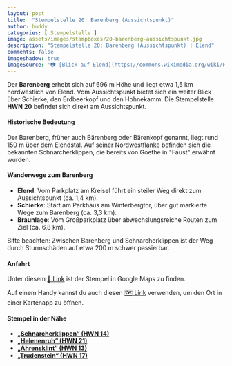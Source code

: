 ```yaml
---
layout: post
title:  "Stempelstelle 20: Barenberg (Aussichtspunkt)"
author: buddy
categories: [ Stempelstelle ]
image: assets/images/stampboxes/20-barenberg-aussichtspunkt.jpg
description: "Stempelstelle 20: Barenberg (Aussichtspunkt) | Elend"
comments: false
imageshadow: true
imageSource: '📷 [Blick auf Elend](https://commons.wikimedia.org/wiki/File:Blick_auf_Elend.jpg) von <a href="https://de.wikipedia.org/wiki/Benutzer:Hejkal" class="extiw" title="de:Benutzer:Hejkal">Hejkal</a> unter Lizenz [CC BY-SA 3.0 de](https://creativecommons.org/licenses/by-sa/3.0/de/deed.en)'
---
```


Der **Barenberg** erhebt sich auf 696 m Höhe und liegt etwa 1,5 km nordwestlich von Elend. Vom Aussichtspunkt bietet sich ein weiter Blick über Schierke, den Erdbeerkopf und den Hohnekamm. Die Stempelstelle **HWN 20** befindet sich direkt am Aussichtspunkt. 

#### Historische Bedeutung

Der Barenberg, früher auch Bärenberg oder Bärenkopf genannt, liegt rund 150 m über dem Elendstal. Auf seiner Nordwestflanke befinden sich die bekannten Schnarcherklippen, die bereits von Goethe in "Faust" erwähnt wurden. 

#### Wanderwege zum Barenberg

- **Elend**: Vom Parkplatz am Kreisel führt ein steiler Weg direkt zum Aussichtspunkt (ca. 1,4 km). 
- **Schierke**: Start am Parkhaus am Winterbergtor, über gut markierte Wege zum Barenberg (ca. 3,3 km). 
- **Braunlage**: Vom Großparkplatz über abwechslungsreiche Routen zum Ziel (ca. 6,8 km). 

Bitte beachten: Zwischen Barenberg und Schnarcherklippen ist der Weg durch Sturmschäden auf etwa 200 m schwer passierbar. 

#### Anfahrt

Unter diesem [📍 Link](https://www.google.com/maps/dir/?api=1&origin=&destination=51.75032%2C%2010.67505) ist der Stempel in Google Maps zu finden.

<div class="android-only">
  Auf einem Handy kannst du auch diesen 
  <a href="geo:51.75032,10.67505">🗺️ Link</a> 
  verwenden, um den Ort in einer Kartenapp zu öffnen.
  <p></p>
</div>

#### Stempel in der Nähe

- [**„Schnarcherklippen“ (HWN 14)**](/stempelstelle-14-schnarcherklippe-schutzhuetten)
- [**„Helenenruh“ (HWN 21)**](/stempelstelle-21-helenenruh)
- [**„Ahrensklint“ (HWN 13)**](/stempelstelle-13-ahrensklint)
- [**„Trudenstein“ (HWN 17)**](/stempelstelle-17-trudenstein)
